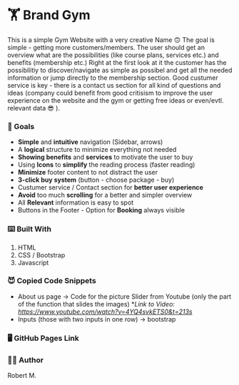# :weight_lifting: Brand Gym

This is a simple Gym Website with a very creative Name :upside_down_face:
The goal is simple - getting more customers/members. The user should get
an overview what are the possibilities (like course plans, services etc.) and benefits (membership etc.)
Right at the first look at it the customer has the possibilitiy to discover/navigate as simple as 
possibel and get all the needed information or jump directly to the membership section. 
Good custumer service is key - there is a contact us section for all kind of questions and ideas 
(company could benefit from good critisism to improve the user experience on the website and the gym 
or getting free ideas or even/evtl. relevant data :sunglasses: ). 

### :checkered_flag: Goals

* **Simple** and **intuitive** navigation (Sidebar, arrows)
* A **logical** structure to minimize everything not needed
* **Showing benefits** and **services** to motivate the user to buy
* Using **Icons** to **simplify** the reading process (faster reading)
* **Minimize** footer content to not distract the user
* **3-click buy system** (button - choose package - buy)
* Custumer service / Contact section for **better user experience**
* **Avoid** too much **scrolling** for a better and simpler overview
* All **Relevant** information is easy to spot
* Buttons in the Footer - Option for **Booking** always visible


### :keyboard: Built With

1. HTML
2. CSS / Bootstrap
3. Javascript


### :smiling_imp: Copied Code Snippets

* About us page -> Code for the picture Slider from Youtube
 (only the part of the function that slides the images)
  **Link to Video: https://www.youtube.com/watch?v=4YQ4svkETS0&t=213s* 
* Inputs (those with two inputs in one row) -> bootstrap 


### :desktop_computer: GitHub Pages Link



### :raising_hand_man: Author

Robert M.